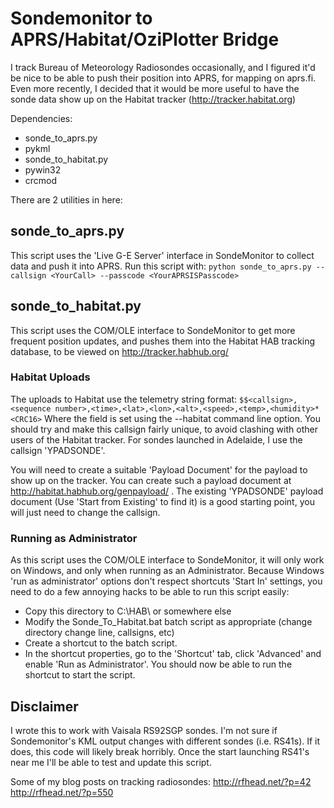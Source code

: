 Sondemonitor to APRS/Habitat/OziPlotter Bridge
================

I track Bureau of Meteorology Radiosondes occasionally, and I figured it'd be nice to be able to push their position into APRS, for mapping on aprs.fi.
Even more recently, I decided that it would be more useful to have the sonde data show up on the Habitat tracker (http://tracker.habitat.org)

Dependencies:
* sonde_to_aprs.py
 * pykml
* sonde_to_habitat.py
 * pywin32
 * crcmod

There are 2 utilities in here:

## sonde_to_aprs.py
This script uses the 'Live G-E Server' interface in SondeMonitor to collect data and push it into APRS.
Run this script with: 
`python sonde_to_aprs.py --callsign <YourCall> --passcode <YourAPRSISPasscode>`

## sonde_to_habitat.py
This script uses the COM/OLE interface to SondeMonitor to get more frequent position updates, and pushes them into the Habitat HAB tracking database, to be viewed on http://tracker.habhub.org/

### Habitat Uploads
The uploads to Habitat use the telemetry string format:
`$$<callsign>,<sequence number>,<time>,<lat>,<lon>,<alt>,<speed>,<temp>,<humidity>*<CRC16>`
Where the <callsign> field is set using the --habitat command line option. You should try and make this callsign fairly unique, to avoid clashing with other users of the Habitat tracker. For sondes launched in Adelaide, I use the callsign 'YPADSONDE'.

You will need to create a suitable 'Payload Document' for the payload to show up on the tracker. You can create such a payload document at http://habitat.habhub.org/genpayload/ . The existing 'YPADSONDE' payload document (Use 'Start from Existing' to find it) is a good starting point, you will just need to change the callsign.

### Running as Administrator
As this script uses the COM/OLE interface to SondeMonitor, it will only work on Windows, and only when running as an Administrator. Because Windows 'run as administrator' options don't respect shortcuts 'Start In' settings, you need to do a few annoying hacks to be able to run this script easily:
* Copy this directory to C:\HAB\ or somewhere else
* Modify the Sonde_To_Habitat.bat batch script as appropriate (change directory change line, callsigns, etc)
* Create a shortcut to the batch script.
* In the shortcut properties, go to the 'Shortcut' tab, click 'Advanced' and enable 'Run as Administrator'.
You should now be able to run the shortcut to start the script.

## Disclaimer
I wrote this to work with Vaisala RS92SGP sondes. I'm not sure if Sondemonitor's KML output changes with different sondes (i.e. RS41s). If it does, this code will likely break horribly. Once the start launching RS41's near me I'll be able to test and update this script.

Some of my blog posts on tracking radiosondes:
http://rfhead.net/?p=42
http://rfhead.net/?p=550